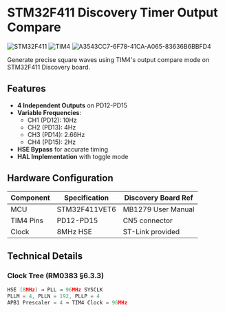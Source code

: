 # STM32F411 Discovery Timer Output Compare

![STM32F411](https://img.shields.io/badge/STM32F411-Discovery-blue)
![TIM4](https://img.shields.io/badge/TIM4-Output_Compare-green)
![A3543CC7-6F78-41CA-A065-83636B6BBFD4](https://github.com/user-attachments/assets/7f0ef7fc-494a-42e6-b13e-818032b00a0f)


Generate precise square waves using TIM4's output compare mode on STM32F411 Discovery board.

## Features
- **4 Independent Outputs** on PD12-PD15
- **Variable Frequencies**:
  - CH1 (PD12): 10Hz
  - CH2 (PD13): 4Hz
  - CH3 (PD14): 2.66Hz
  - CH4 (PD15): 2Hz
- **HSE Bypass** for accurate timing
- **HAL Implementation** with toggle mode

## Hardware Configuration
| Component | Specification | Discovery Board Ref |
|-----------|---------------|---------------------|
| MCU       | STM32F411VET6 | MB1279 User Manual |
| TIM4 Pins | PD12-PD15     | CN5 connector |
| Clock     | 8MHz HSE      | ST-Link provided |

## Technical Details
### Clock Tree (RM0383 §6.3.3)
```c
HSE (8MHz) → PLL → 96MHz SYSCLK
PLLM = 4, PLLN = 192, PLLP = 4
APB1 Prescaler = 4 → TIM4 Clock = 96MHz

